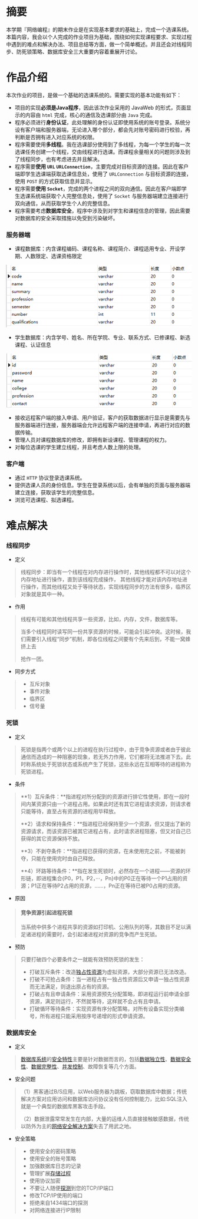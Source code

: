 # 摘要



本学期『网络编程』的期末作业是在实现基本要求的基础上，完成一个选课系统。本篇内容，我会以个人完成的作业项目为基础，围绕如何实现课程要求、实现过程中遇到的难点和解决办法、项目总结等方面，做一个简单概述。并且还会对线程同步、防死锁策略、数据库安全三大重要内容着重展开讨论。



# 作品介绍



本次作业的项目，是做一个基础的选课系统的。需要实现的基本功能有如下：

- 项目的实现**必须是Java程序**，因此该次作业采用的 JavaWeb 的形式，页面显示的内容由 `html` 完成，核心的通信及选课部分由 `Java` 完成。
- 程序必须进行**身份认证**，此处理解的身份认证即使用系统的账号登录。系统分设有客户端和服务器端，无论进入哪个部分，都会先对账号密码进行校验，再判断是否拥有进入对应系统的权限。
- 程序需要使用**多线程**。我在选课部分使用到了多线程，为每一个学生的每一次选课任务创建一个线程，交由线程进行选课。而课程余量相关的问题则涉及到了线程同步，也有考虑进去并且解决。
- 程序需要**使用 `URL` `URLConnection`**，主要完成对目标资源的连接。因此在客户端即学生选课端获取选课信息处，使用了 `URLConnection` 与目标资源的连接，使用 `POST` 的方式获取信息并显示。
- 程序需要**使用 `Socket`**，完成的两个进程之间的双向通信。因此在客户端即学生选课系统端获取个人完整信息处，使用了 `Socket` 与服务器端建立连接进行双向通信，从而获取学生个人的完整信息。
- 程序需要考虑**数据库安全**，程序中涉及到对学生和课程信息的管理，因此需要对数据库的安全采取措施以免受到污染破坏。



### 服务器端



- 课程数据库：内含课程编码、课程名称、课程简介、课程适用专业、开设学期、人数限定、选课资格限定

![image-20211219201917013](论文相关.assets/image-20211219201917013.png)

- 学生数据库：内含学号、姓名、所在学院、专业、联系方式、已修课程、新选课程、认证信息

![image-20211219202021156](论文相关.assets/image-20211219202021156.png)

- 接收远程客户端的接入申请、用户验证，客户的获取数据进行显示是需要先与服务器端进行连接，服务器端会允许远程客户端的连接申请，再进行对应的数据传输。
- 管理人员对课程数据库的修改，即拥有新设课程、管理课程的权力。
- 对每位选课的学生建立线程，并且考虑人数上限的处理。



### 客户端



- 通过 `HTTP` 协议登录选课系统。
- 提供选课人员的身份信息。学生在登录系统以后，会有单独的页面与服务器端建立连接，获取该学生的完整信息。
- 浏览可选课程、拟选课程。











# 难点解决



### 线程同步



- 定义

> 线程同步：即当有一个线程在对内存进行操作时，其他线程都不可以对这个内存地址进行操作，直到该线程完成操作， 其他线程才能对该内存地址进行操作，而其他线程又处于等待状态，实现线程同步的方法有很多，临界区对象就是其中一种。

- 作用

> 线程有可能和其他线程共享一些资源，比如，内存，文件，数据库等。
>
> 当多个线程同时读写同一份共享资源的时候，可能会引起冲突。这时候，我们需要引入线程“同步”机制，即各位线程之间要有个先来后到，不能一窝蜂挤上去
>
> 抢作一团。

- 同步方式

> - 互斥对象
> - 事件对象
> - 临界区
> - 信号量



### 死锁

- 定义

> 死锁是指两个或两个以上的进程在执行过程中，由于竞争资源或者由于彼此通信而造成的一种阻塞的现象，若无外力作用，它们都将无法推进下去。此时称系统处于死锁状态或系统产生了死锁，这些永远在互相等待的进程称为死锁进程。

- 条件

> **1）互斥条件：**指进程对所分配到的资源进行排它性使用，即在一段时间内某资源只由一个进程占用。如果此时还有其它进程请求资源，则请求者只能等待，直至占有资源的进程用毕释放。
>
> **2）请求和保持条件：**指进程已经保持至少一个资源，但又提出了新的资源请求，而该资源已被其它进程占有，此时请求进程阻塞，但又对自己已获得的其它资源保持不放。
>
> **3）不剥夺条件：**指进程已获得的资源，在未使用完之前，不能被剥夺，只能在使用完时由自己释放。
>
> **4）环路等待条件：**指在发生死锁时，必然存在一个进程——资源的环形链，即进程集合{P0，P1，P2，···，Pn}中的P0正在等待一个P1占用的资源；P1正在等待P2占用的资源，……，Pn正在等待已被P0占用的资源。

- 原因

> #### 竞争资源引起进程死锁
>
> 当系统中供多个进程共享的资源如打印机、公用队列的等，其数目不足以满足诸进程的需要时，会引起诸进程对资源的竞争而产生死锁。

- 预防

> 只要打破四个必要条件之一就能有效预防死锁的发生：
>
> - 打破互斥条件：改造[独占性资源](https://baike.baidu.com/item/独占性资源/8141009)为虚拟资源，大部分资源已无法改造。
> - 打破不可抢占条件：当一进程占有一独占性资源后又申请一独占性资源而无法满足，则退出原占有的资源。
> - 打破占有且申请条件：采用资源预先分配策略，即进程运行前申请全部资源，满足则运行，不然就等待，这样就不会占有且申请。
> - 打破循环等待条件：实现资源有序分配策略，对所有设备实现分类编号，所有进程只能采用按序号递增的形式申请资源。



### 数据库安全

- 定义

> [数据库系统](https://baike.baidu.com/item/数据库系统/215176)的[安全特性](https://baike.baidu.com/item/安全特性/10840670)主要是针对数据而言的，包括[数据独立性](https://baike.baidu.com/item/数据独立性/2369087)、[数据安全性](https://baike.baidu.com/item/数据安全性/4287416)、[数据完整性](https://baike.baidu.com/item/数据完整性/110071)、[并发控制](https://baike.baidu.com/item/并发控制/3543545)、故障恢复等几个方面。

- 安全问题

> （1）黑客通过B/S应用，以Web服务器为跳板，窃取数据库中数据；传统解决方案对应用访问和数据库访问协议没有任何控制能力，比如:SQL注入就是一个典型的数据库黑客攻击手段。
>
> （2）数据泄露常常发生在内部，大量的运维人员直接接触敏感数据，传统以防外为主的[网络安全解决方案](https://baike.baidu.com/item/网络安全解决方案/8772233)失去了用武之地。

- 安全策略

> - 使用安全的密码策略
> - 使用安全的账号策略
> - 加强数据库日志的记录
> - 管理扩展[存储过程](https://baike.baidu.com/item/存储过程)
> - 使用协议加密
> - 不要让人随便[探测](https://baike.baidu.com/item/探测)到您的TCP/IP端口
> - 修改TCP/IP使用的端口
> - 拒绝来自1434端口的探测
> - 对网络连接进行IP限制
